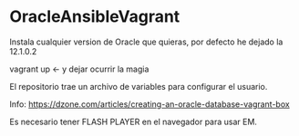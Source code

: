 # OracleAnsibleVagrant
Instala cualquier version de Oracle que quieras, por defecto he dejado la 12.1.0.2


vagrant up <- y dejar ocurrir la magia

El repositorio trae un archivo de variables para configurar el usuario.

Info: https://dzone.com/articles/creating-an-oracle-database-vagrant-box

Es necesario tener FLASH PLAYER en el navegador para usar EM.
